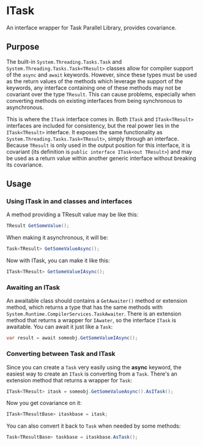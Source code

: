 # ITask
An interface wrapper for Task Parallel Library, provides covariance.

## Purpose

The built-in `System.Threading.Tasks.Task` and `System.Threading.Tasks.Task<TResult>` classes allow for compiler support of the `async` and `await` keywords.  However, since these types must be used as the return values of the methods which leverage the support of the keywords, any interface containing one of these methods may not be covariant over the type `TResult`.  This can cause problems, especially when converting methods on existing interfaces from being synchronous to asynchronous.

This is where the `ITask` interface comes in.  Both `ITask` and `ITask<TResult>` interfaces are included for consistency, but the real power lies in the `ITask<TResult>` interface.  It exposes the same functionality as `System.Threading.Tasks.Task<TResult>`, simply through an interface.  Because `TResult` is only used in the output position for this interface, it is covariant (its definition is `public interface ITask<out TResult>`) and may be used as a return value within another generic interface without breaking its covariance.

## Usage

### Using ITask in and classes and interfaces

A method providing a TResult value may be like this:

```C#
TResult GetSomeValue();
```

When making it asynchronous, it will be:

```C#
Task<TResult> GetSomeValueAsync();
```

Now with ITask, you can make it like this:

```C#
ITask<TResult> GetSomeValueIAsync();
```

### Awaiting an ITask

An awaitable class should contains a ```GetAwaiter()``` method or extension method, which returns a type that has the same methods with ```System.Runtime.CompilerServices.TaskAwaiter```. There is an extension method that returns a wrapper for ```IAwater```, so the interface ```ITask``` is awaitable.
You can await it just like a ```Task```:

```C#
var result = await someobj.GetSomeValueIAsync();
```

### Converting between Task and ITask

Since you can create a ```Task``` very easily using the __async__ keyword, the easiest way to create an ```ITask``` is converting from a ```Task```.
There's an extension method that returns a wrapper for ```Task```:

```C#
ITask<TResult> itask = someobj.GetSomeValueAsync().AsITask();
```

Now you get covariance on it:

```C#
ITask<TResultBase> itaskbase = itask;
```

You can also convert it back to ```Task``` when needed by some methods:

```C#
Task<TResultBase> taskbase = itaskbase.AsTask();
```
